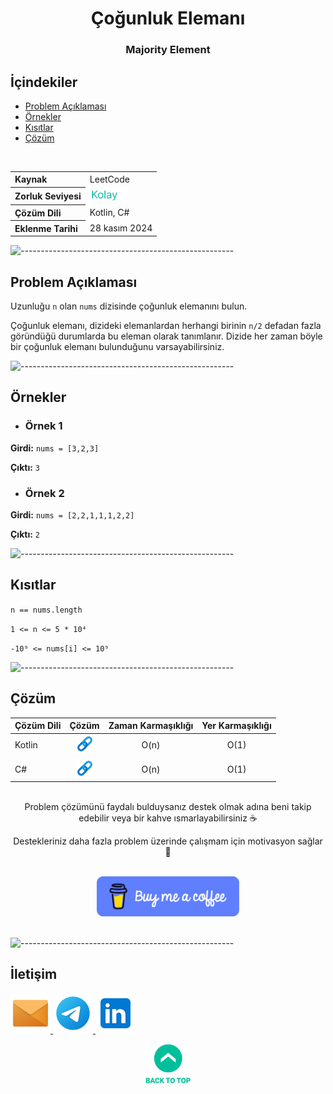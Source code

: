 <h1 align="center">
Çoğunluk Elemanı<a name="article-top"></a>
</h1>
<h3 align="center">Majority Element</h3>

## İçindekiler

- [Problem Açıklaması](#problem-açıklaması)
- [Örnekler](#örnekler)
- [Kısıtlar](#kısıtlar)
- [Çözüm](#çözüm)

<br>

<table>
  <tr>
    <th style="text-align: left; font-weight: bold;">Kaynak</th>
    <td style="text-align: left;">LeetCode</td>
  </tr>
  <tr>
    <th style="text-align: left; font-weight: bold;">Zorluk Seviyesi</th>
    <td style="text-align: left;"> <img src="../0) İçerik Resources/Zorluk Seviyeleri/Kolay.png" alt="Kolay" height="20"/> </td>
  </tr>
  <tr>
    <th style="text-align: left; font-weight: bold;">Çözüm Dili</th>
    <td style="text-align: left;">Kotlin, C#</td>
  </tr>
  <tr>
    <th style="text-align: left; font-weight: bold;">Eklenme Tarihi</th>
    <td style="text-align: left;">28 kasım 2024</td>
  </tr>
</table>


![-----------------------------------------------------](../../Readme%20Resources/Çizgi.png)

## Problem Açıklaması 

Uzunluğu `n` olan `nums` dizisinde çoğunluk elemanını bulun.

Çoğunluk elemanı, dizideki elemanlardan herhangi birinin `n/2` defadan fazla göründüğü durumlarda bu eleman olarak tanımlanır.
Dizide her zaman böyle bir çoğunluk elemanı bulunduğunu varsayabilirsiniz.


![-----------------------------------------------------](../../Readme%20Resources/Çizgi.png)

## Örnekler

- ### Örnek 1

**Girdi:** `nums = [3,2,3]`

**Çıktı:** `3`

- ### Örnek 2

**Girdi:** `nums = [2,2,1,1,1,2,2]`

**Çıktı:** `2`


![-----------------------------------------------------](../../Readme%20Resources/Çizgi.png)

## Kısıtlar

`n == nums.length`

`1 <= n <= 5 * 10⁴`

`-10⁹ <= nums[i] <= 10⁹`


![-----------------------------------------------------](../../Readme%20Resources/Çizgi.png)

## Çözüm

<table>
  <thead>
    <tr>
      <th>Çözüm Dili</th>
      <th>Çözüm</th>
      <th>Zaman Karmaşıklığı</th>
      <th>Yer Karmaşıklığı</th>
    </tr>
  </thead>
  <tbody>
    <tr>
      <td>Kotlin</td>
      <td align="center"> <a href="./Kotlin.kt" target="_blank"> <img src="../0) İçerik Resources/Link.png" alt="Kotlin Çözümü" width="30"/> </a> </td>
      <td align="center">O(n)</td>
      <td align="center">O(1)</td>
    </tr>
    <tr>
      <td>C#</td>
      <td align="center"> <a href="./CSharp.cs" target="_blank"> <img src="../0) İçerik Resources/Link.png" alt="C# Çözümü" width="30"/> </a> </td>
      <td align="center">O(n)</td>
      <td align="center">O(1)</td>
    </tr>
  </tbody>
</table>

<br>

<div align="center">
Problem çözümünü faydalı bulduysanız destek olmak adına beni takip edebilir veya bir kahve ısmarlayabilirsiniz ☕

Destekleriniz daha fazla problem üzerinde çalışmam için motivasyon sağlar 🚀
</div>

<br>

<div align="center">
  <a href="https://buymeacoffee.com/mustafatoktas" target="_blank"> <img src="../../Readme Resources/İletişim/Buy Me a Coffee.png" alt="Buy Me a Coffee" height="64"/> </a>
</div>

<br>


![-----------------------------------------------------](../../Readme%20Resources/Çizgi.png)

## İletişim

<a href="mailto:info@mustafatoktas.com"              target="_blank"> <img src="../../Readme Resources/İletişim/Mail.png"     alt="Mail"     width="64"/> </a>
<a href="https://t.me/mustafatoktas00"               target="_blank"> <img src="../../Readme Resources/İletişim/Telegram.png" alt="Telegram" width="64"/> </a>
<a href="https://www.linkedin.com/in/mustafatoktas/" target="_blank"> <img src="../../Readme Resources/İletişim/LinkedIn.png" alt="LinkedIn" width="64"/> </a>

<p align="center">
  <a href="#article-top"> <img src="../../Readme Resources/Back to Top.png" alt="Back to Top" height="64"/> </a>
</p>